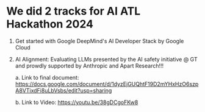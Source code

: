 # We did 2 tracks for AI ATL Hackathon 2024
1. Get started with Google DeepMind's AI Developer Stack by Google Cloud
2. AI Alignment: Evaluating LLMs presented by the AI safety initiative @ GT and prowdly supported by Anthropic and Apart Research!!!
   
   a. Link to final document: https://docs.google.com/document/d/1dyzEjGUQhtF19D2mYHxHzO6szpA8VTixdFi8uLbVsbs/edit?usp=sharing
   
   b. Link to Video: https://youtu.be/38gDCgoFKw8
